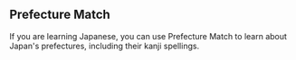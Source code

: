 

## Prefecture Match

If you are learning Japanese, you can use Prefecture Match to learn about Japan's prefectures, including their kanji spellings. 
